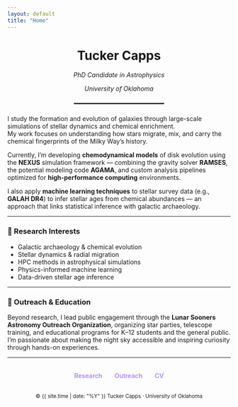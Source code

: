 ```yaml
---
layout: default
title: "Home"
---
```


<div align="center">

<h1><strong>Tucker Capps</strong></h1>
<p><em>PhD Candidate in Astrophysics</em></p>
<p><em>University of Oklahoma</em></p>

<hr style="width:40%; border:1px solid #444; margin:1.5rem auto;">

</div>

I study the formation and evolution of galaxies through large-scale simulations of stellar dynamics and chemical enrichment.  
My work focuses on understanding how stars migrate, mix, and carry the chemical fingerprints of the Milky Way’s history.

Currently, I’m developing **chemodynamical models** of disk evolution using the **NEXUS** simulation framework — combining the gravity solver **RAMSES**, the potential modeling code **AGAMA**, and custom analysis pipelines optimized for **high-performance computing** environments.

I also apply **machine learning techniques** to stellar survey data (e.g., **GALAH DR4**) to infer stellar ages from chemical abundances — an approach that links statistical inference with galactic archaeology.

---

### 🧠 Research Interests
- Galactic archaeology & chemical evolution  
- Stellar dynamics & radial migration  
- HPC methods in astrophysical simulations  
- Physics-informed machine learning  
- Data-driven stellar age inference  

---

### 🔭 Outreach & Education
Beyond research, I lead public engagement through the **Lunar Sooners Astronomy Outreach Organization**, organizing star parties, telescope training, and educational programs for K–12 students and the general public.  
I’m passionate about making the night sky accessible and inspiring curiosity through hands-on experiences.

---

<div align="center" style="margin-top:2rem;">

<a href="/research" style="margin:0 12px; text-decoration:none; color:#a989ff; font-weight:600;">Research</a>
<a href="/outreach" style="margin:0 12px; text-decoration:none; color:#a989ff; font-weight:600;">Outreach</a>
<a href="/cv" style="margin:0 12px; text-decoration:none; color:#a989ff; font-weight:600;">CV</a>

</div>

<br>

<div align="center">
<sub>© {{ site.time | date: "%Y" }} Tucker Capps · University of Oklahoma</sub>
</div>

